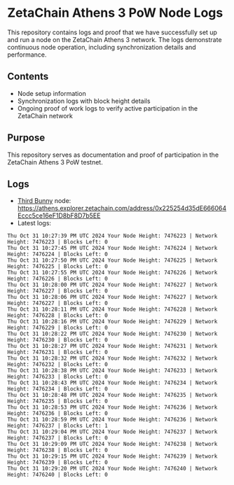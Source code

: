 # ZetaChain Athens 3 PoW Node Logs
This repository contains logs and proof that we have successfully set up and run a node on the ZetaChain Athens 3 network. The logs demonstrate continuous node operation, including synchronization details and performance.

## Contents
- Node setup information
- Synchronization logs with block height details
- Ongoing proof of work logs to verify active participation in the ZetaChain network

## Purpose
This repository serves as documentation and proof of participation in the ZetaChain Athens 3 PoW testnet.

## Logs

- [Third Bunny](https://thirdbunny.xyz/) node: https://athens.explorer.zetachain.com/address/0x225254d35dE666064Eccc5ce16eF1D8bF8D7b5EE
- Latest logs:
```
Thu Oct 31 10:27:39 PM UTC 2024 Your Node Height: 7476223 | Network Height: 7476223 | Blocks Left: 0
Thu Oct 31 10:27:45 PM UTC 2024 Your Node Height: 7476224 | Network Height: 7476224 | Blocks Left: 0
Thu Oct 31 10:27:50 PM UTC 2024 Your Node Height: 7476225 | Network Height: 7476225 | Blocks Left: 0
Thu Oct 31 10:27:55 PM UTC 2024 Your Node Height: 7476226 | Network Height: 7476226 | Blocks Left: 0
Thu Oct 31 10:28:00 PM UTC 2024 Your Node Height: 7476227 | Network Height: 7476227 | Blocks Left: 0
Thu Oct 31 10:28:06 PM UTC 2024 Your Node Height: 7476227 | Network Height: 7476227 | Blocks Left: 0
Thu Oct 31 10:28:11 PM UTC 2024 Your Node Height: 7476228 | Network Height: 7476228 | Blocks Left: 0
Thu Oct 31 10:28:16 PM UTC 2024 Your Node Height: 7476229 | Network Height: 7476229 | Blocks Left: 0
Thu Oct 31 10:28:22 PM UTC 2024 Your Node Height: 7476230 | Network Height: 7476230 | Blocks Left: 0
Thu Oct 31 10:28:27 PM UTC 2024 Your Node Height: 7476231 | Network Height: 7476231 | Blocks Left: 0
Thu Oct 31 10:28:32 PM UTC 2024 Your Node Height: 7476232 | Network Height: 7476232 | Blocks Left: 0
Thu Oct 31 10:28:38 PM UTC 2024 Your Node Height: 7476233 | Network Height: 7476233 | Blocks Left: 0
Thu Oct 31 10:28:43 PM UTC 2024 Your Node Height: 7476234 | Network Height: 7476234 | Blocks Left: 0
Thu Oct 31 10:28:48 PM UTC 2024 Your Node Height: 7476235 | Network Height: 7476235 | Blocks Left: 0
Thu Oct 31 10:28:53 PM UTC 2024 Your Node Height: 7476236 | Network Height: 7476236 | Blocks Left: 0
Thu Oct 31 10:28:59 PM UTC 2024 Your Node Height: 7476236 | Network Height: 7476237 | Blocks Left: 1
Thu Oct 31 10:29:04 PM UTC 2024 Your Node Height: 7476237 | Network Height: 7476237 | Blocks Left: 0
Thu Oct 31 10:29:09 PM UTC 2024 Your Node Height: 7476238 | Network Height: 7476238 | Blocks Left: 0
Thu Oct 31 10:29:15 PM UTC 2024 Your Node Height: 7476239 | Network Height: 7476239 | Blocks Left: 0
Thu Oct 31 10:29:20 PM UTC 2024 Your Node Height: 7476240 | Network Height: 7476240 | Blocks Left: 0
```

